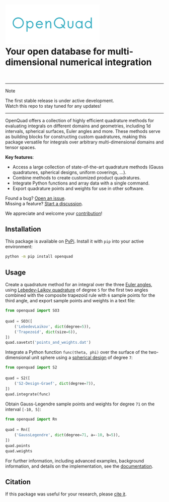 <h1 avlign="center">
<img src="https://raw.githubusercontent.com/qucontrol/openquad/main/doc/_static/images/logo.svg" width="300">
<br>
Your open database for multi-dimensional numerical integration
</h1><br>

<!-- TODO: add badges -->

---
> [!NOTE]
> The first stable release is under active development.  
> Watch this repo to stay tuned for any updates!
---

<!-- start including on doc landing page -->
OpenQuad offers a collection of highly efficient quadrature methods for
evaluating integrals on different domains and geometries, including 1d
intervals, spherical surfaces, Euler angles and more. These methods serve as
building blocks for constructing custom quadratures, making this package
versatile for integrals over arbitrary multi-dimensional domains and tensor
spaces.
<!-- end including on doc landing page -->

**Key features**:

- Access a large collection of state-of-the-art quadrature methods (Gauss
  quadratures, spherical designs, uniform coverings, ...).
- Combine methods to create customized product quadratures.
- Integrate Python functions and array data with a single command.
- Export quadrature points and weights for use in other software.

Found a bug? [Open an issue](https://github.com/qucontrol/openquad/issues).  
Missing a feature? [Start a discussion](https://github.com/qucontrol/openquad/discussions).

We appreciate and welcome your [contribution][contribute]!


Installation
------------

This package is available on
[PyPi](https://pypi.org/project/openquad). Install it with `pip`
into your active environment:

```bash
python -m pip install openquad
```

Usage
-----

Create a quadrature method for an integral over the three [Euler angles][angles],
using [Lebedev-Laikov quadrature][lebedev] of degree `5` for the first two angles
combined with the composite trapezoid rule with `6` sample points for the third
angle, and export sample points and weights in a text file:

```python
from openquad import SO3

quad = SO3([
    ('LebedevLaikov', dict(degree=5)),
    ('Trapezoid', dict(size=6)),
])
quad.savetxt('points_and_weights.dat')
```

Integrate a Python function `func(theta, phi)` over the surface of the
two-dimensional unit sphere using a [spherical design][designs] of degree `7`:

```python
from openquad import S2

quad = S2([
    ('S2-Design-Graef', dict(degree=7)),
])
quad.integrate(func)
```

Obtain Gauss-Legendre sample points and weights for degree `71` on the interval
`[-10, 5]`:

```python
from openquad import Rn

quad = Rn([
    ('GaussLegendre', dict(degree=71, a=-10, b=5)),
])
quad.points
quad.weights
```

For further information, including advanced examples, background information,
and details on the implementation, see the [documentation][docs].


Citation
--------

If this package was useful for your research, please [cite it][cite].


[angles]: https://en.wikipedia.org/wiki/Euler_angles
[designs]: https://en.wikipedia.org/wiki/Spherical_design
[lebedev]: https://en.wikipedia.org/wiki/Lebedev_quadrature
[docs]: https://qucontrol.github.io/openquad
[cite]: https://qucontrol.github.io/openquad/using/cite.html
[contribute]: https://qucontrol/github.io/openquad/contributing/index.html
